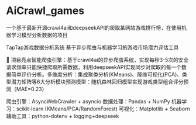 # AiCrawl_games
一个基于最新开源crawl4ai和deepseekAPI的爬取某网站游戏排行榜，在使用机器学习模型分析数据的项目

TapTap游戏数据分析系统
基于异步爬虫与机器学习的游戏市场潜力评估工具

🌟 项目亮点
​智能爬虫引擎：基于crawl4ai的异步爬虫系统，实现每秒3-5次的安全请求频率只能快捷爬取所需数据，利用deepseekAPI实现同步对爬取的每一个数据简单评价分析。
​多维度分析：集成聚类分析(KMeans)、降维可视化(PCA)、类型潜力矩阵等6大分析模块
​预测模型：随机森林回归模型实现游戏类型组合评分预测（MAE=0.23）

爬虫引擎：AsyncWebCrawler + asyncio
数据处理：Pandas + NumPy
机器学习：scikit-learn (KMeans/PCA/RandomForest)
可视化：Matplotlib + Seaborn
辅助工具：python-dotenv + logging+deepseek
